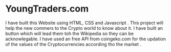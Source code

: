 # YoungTraders.com  
I have built this Website using HTML, CSS and Javascript . This project will help the new commers to the Crypto world to know about it. I have built an button which will lead them toh the Wikipedia so they can be acknowlegable. I have used an free API from coingeko.com for the updation of the values of the Cryptocurrencies according tho the market . 
